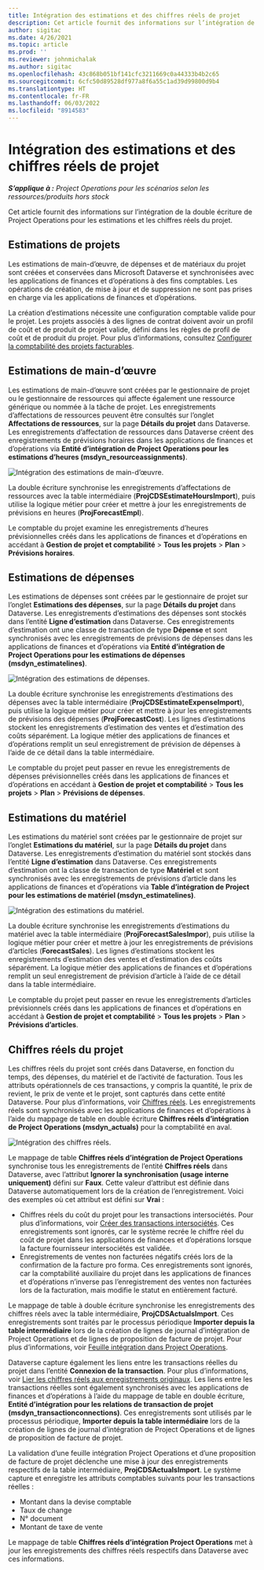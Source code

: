 ```yaml
---
title: Intégration des estimations et des chiffres réels de projet
description: Cet article fournit des informations sur l’intégration de la double écriture de Project Operations pour les estimations et les chiffres réels du projet.
author: sigitac
ms.date: 4/26/2021
ms.topic: article
ms.prod: ''
ms.reviewer: johnmichalak
ms.author: sigitac
ms.openlocfilehash: 43c868b051bf141cfc3211669c0a44333b4b2c65
ms.sourcegitcommit: 6cfc50d89528df977a8f6a55c1ad39d99800d9b4
ms.translationtype: HT
ms.contentlocale: fr-FR
ms.lasthandoff: 06/03/2022
ms.locfileid: "8914583"
---
```

# <a name="project-estimates-and-actuals-integration"></a>Intégration des estimations et des chiffres réels de projet

_**S’applique à :** Project Operations pour les scénarios selon les ressources/produits hors stock_

Cet article fournit des informations sur l’intégration de la double écriture de Project Operations pour les estimations et les chiffres réels du projet.

## <a name="project-estimates"></a>Estimations de projets

Les estimations de main-d’œuvre, de dépenses et de matériaux du projet sont créées et conservées dans Microsoft Dataverse et synchronisées avec les applications de finances et d’opérations à des fins comptables. Les opérations de création, de mise à jour et de suppression ne sont pas prises en charge via les applications de finances et d’opérations.

La création d’estimations nécessite une configuration comptable valide pour le projet. Les projets associés à des lignes de contrat doivent avoir un profil de coût et de produit de projet valide, défini dans les règles de profil de coût et de produit du projet. Pour plus d’informations, consultez [Configurer la comptabilité des projets facturables](../project-accounting/configure-accounting-billable-projects.md#configure-project-cost-and-revenue-profile-rules).

## <a name="labor-estimates"></a>Estimations de main-d’œuvre

Les estimations de main-d’œuvre sont créées par le gestionnaire de projet ou le gestionnaire de ressources qui affecte également une ressource générique ou nommée à la tâche de projet. Les enregistrements d’affectations de ressources peuvent être consultés sur l’onglet **Affectations de ressources**, sur la page **Détails du projet** dans Dataverse. Les enregistrements d’affectation de ressources dans Dataverse créent des enregistrements de prévisions horaires dans les applications de finances et d’opérations via **Entité d’intégration de Project Operations pour les estimations d’heures (msdyn\_resourceassignments)**.

   ![Intégration des estimations de main-d’œuvre.](./Media/DW4LaborEstimates.png)

La double écriture synchronise les enregistrements d’affectations de ressources avec la table intermédiaire (**ProjCDSEstimateHoursImport**), puis utilise la logique métier pour créer et mettre à jour les enregistrements de prévisions en heures (**ProjForecastEmpl**).

Le comptable du projet examine les enregistrements d’heures prévisionnelles créés dans les applications de finances et d’opérations en accédant à **Gestion de projet et comptabilité** > **Tous les projets** > **Plan** > **Prévisions horaires**.

## <a name="expense-estimates"></a>Estimations de dépenses

Les estimations de dépenses sont créées par le gestionnaire de projet sur l’onglet **Estimations des dépenses**, sur la page **Détails du projet** dans Dataverse. Les enregistrements d’estimations des dépenses sont stockés dans l’entité **Ligne d’estimation** dans Dataverse. Ces enregistrements d’estimation ont une classe de transaction de type **Dépense** et sont synchronisés avec les enregistrements de prévisions de dépenses dans les applications de finances et d’opérations via **Entité d’intégration de Project Operations pour les estimations de dépenses (msdyn\_estimatelines)**.

   ![Intégration des estimations de dépenses.](./Media/DW4ExpenseEstimates.png)

La double écriture synchronise les enregistrements d’estimations des dépenses avec la table intermédiaire (**ProjCDSEstimateExpenseImport**), puis utilise la logique métier pour créer et mettre à jour les enregistrements de prévisions des dépenses (**ProjForecastCost**). Les lignes d’estimations stockent les enregistrements d’estimation des ventes et d’estimation des coûts séparément. La logique métier des applications de finances et d’opérations remplit un seul enregistrement de prévision de dépenses à l’aide de ce détail dans la table intermédiaire.

Le comptable du projet peut passer en revue les enregistrements de dépenses prévisionnelles créés dans les applications de finances et d’opérations en accédant à **Gestion de projet et comptabilité** > **Tous les projets** > **Plan** > **Prévisions de dépenses**.

## <a name="material-estimates"></a>Estimations du matériel

Les estimations du matériel sont créées par le gestionnaire de projet sur l’onglet **Estimations du matériel**, sur la page **Détails du projet** dans Dataverse. Les enregistrements d’estimation du matériel sont stockés dans l’entité **Ligne d’estimation** dans Dataverse. Ces enregistrements d’estimation ont la classe de transaction de type **Matériel** et sont synchronisés avec les enregistrements de prévisions d’article dans les applications de finances et d’opérations via **Table d’intégration de Project pour les estimations de matériel (msdyn\_estimatelines)**.

   ![Intégration des estimations du matériel.](./Media/DW4MaterialEstimates.png)

La double écriture synchronise les enregistrements d’estimations du matériel avec la table intermédiaire (**ProjForecastSalesImpor**), puis utilise la logique métier pour créer et mettre à jour les enregistrements de prévisions d’articles (**ForecastSales**). Les lignes d’estimations stockent les enregistrements d’estimation des ventes et d’estimation des coûts séparément. La logique métier des applications de finances et d’opérations remplit un seul enregistrement de prévision d’article à l’aide de ce détail dans la table intermédiaire.

Le comptable du projet peut passer en revue les enregistrements d’articles prévisionnels créés dans les applications de finances et d’opérations en accédant à **Gestion de projet et comptabilité** > **Tous les projets** > **Plan** > **Prévisions d’articles**.

## <a name="project-actuals"></a>Chiffres réels du projet

Les chiffres réels du projet sont créés dans Dataverse, en fonction du temps, des dépenses, du matériel et de l’activité de facturation. Tous les attributs opérationnels de ces transactions, y compris la quantité, le prix de revient, le prix de vente et le projet, sont capturés dans cette entité Dataverse. Pour plus d’informations, voir [Chiffres réels](../actuals/actuals-overview.md). Les enregistrements réels sont synchronisés avec les applications de finances et d’opérations à l’aide du mappage de table en double écriture **Chiffres réels d’intégration de Project Operations (msdyn\_actuals)** pour la comptabilité en aval.

   ![Intégration des chiffres réels.](./Media/DW4Actuals.png)

Le mappage de table **Chiffres réels d’intégration de Project Operations** synchronise tous les enregistrements de l’entité **Chiffres réels** dans Dataverse, avec l’attribut **Ignorer la synchronisation (usage interne uniquement)** défini sur **Faux**. Cette valeur d’attribut est définie dans Dataverse automatiquement lors de la création de l’enregistrement. Voici des exemples où cet attribut est défini sur **Vrai** :

  - Chiffres réels du coût du projet pour les transactions intersociétés. Pour plus d’informations, voir [Créer des transactions intersociétés](../project-accounting/create-intercompany-transactions.md). Ces enregistrements sont ignorés, car le système recrée le chiffre réel du coût de projet dans les applications de finances et d’opérations lorsque la facture fournisseur intersociétés est validée.
  - Enregistrements de ventes non facturées négatifs créés lors de la confirmation de la facture pro forma. Ces enregistrements sont ignorés, car la comptabilité auxiliaire du projet dans les applications de finances et d’opérations n’inverse pas l’enregistrement des ventes non facturées lors de la facturation, mais modifie le statut en entièrement facturé.

Le mappage de table à double écriture synchronise les enregistrements des chiffres réels avec la table intermédiaire, **ProjCDSActualsImport**. Ces enregistrements sont traités par le processus périodique **Importer depuis la table intermédiaire** lors de la création de lignes de journal d’intégration de Project Operations et de lignes de proposition de facture de projet. Pour plus d’informations, voir [Feuille intégration dans Project Operations](../project-accounting/project-operations-integration-journal.md).

Dataverse capture également les liens entre les transactions réelles du projet dans l’entité **Connexion de la transaction**. Pour plus d’informations, voir [Lier les chiffres réels aux enregistrements originaux](../actuals/linkingactuals.md). Les liens entre les transactions réelles sont également synchronisés avec les applications de finances et d’opérations à l’aide du mappage de table en double écriture, **Entité d’intégration pour les relations de transaction de projet (msdyn\_transactionconnections)**. Ces enregistrements sont utilisés par le processus périodique, **Importer depuis la table intermédiaire** lors de la création de lignes de journal d’intégration de Project Operations et de lignes de proposition de facture de projet.

La validation d’une feuille intégration Project Operations et d’une proposition de facture de projet déclenche une mise à jour des enregistrements respectifs de la table intermédiaire, **ProjCDSActualsImport**. Le système capture et enregistre les attributs comptables suivants pour les transactions réelles :

- Montant dans la devise comptable
- Taux de change
- N° document
- Montant de taxe de vente

Le mappage de table **Chiffres réels d’intégration Project Operations** met à jour les enregistrements des chiffres réels respectifs dans Dataverse avec ces informations.
